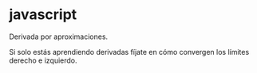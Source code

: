 # javascript

Derivada por aproximaciones.

Si solo estás aprendiendo derivadas fíjate en cómo convergen los límites derecho e izquierdo. 
